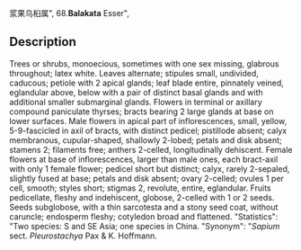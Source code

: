浆果乌桕属",
68.**Balakata** Esser",

## Description
Trees or shrubs, monoecious, sometimes with one sex missing, glabrous throughout; latex white. Leaves alternate; stipules small, undivided, caducous; petiole with 2 apical glands; leaf blade entire, pinnately veined, eglandular above, below with a pair of distinct basal glands and with additional smaller submarginal glands. Flowers in terminal or axillary compound paniculate thyrses; bracts bearing 2 large glands at base on lower surfaces. Male flowers in apical part of inflorescences, small, yellow, 5-9-fascicled in axil of bracts, with distinct pedicel; pistillode absent; calyx membranous, cupular-shaped, shallowly 2-lobed; petals and disk absent; stamens 2; filaments free; anthers 2-celled, longitudinally dehiscent. Female flowers at base of inflorescences, larger than male ones, each bract-axil with only 1 female flower; pedicel short but distinct; calyx, rarely 2-sepaled, slightly fused at base; petals and disk absent; ovary 2-celled; ovules 1 per cell, smooth; styles short; stigmas 2, revolute, entire, eglandular. Fruits pedicellate, fleshy and indehiscent, globose, 2-celled with 1 or 2 seeds. Seeds subglobose, with a thin sarcotesta and a stony seed coat, without caruncle; endosperm fleshy; cotyledon broad and flattened.
  "Statistics": "Two species: S and SE Asia; one species in China.
  "Synonym": "*Sapium* sect. *Pleurostachya* Pax &amp; K. Hoffmann.
